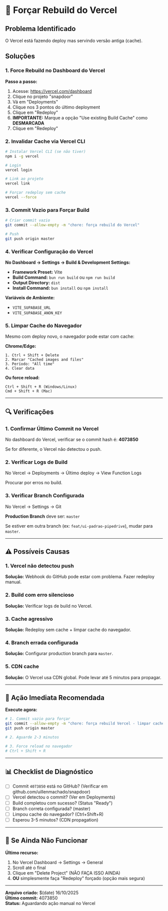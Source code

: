 # 🔄 Forçar Rebuild do Vercel

## Problema Identificado

O Vercel está fazendo deploy mas servindo versão antiga (cache).

## Soluções

### 1. Force Rebuild no Dashboard do Vercel

**Passo a passo:**
1. Acesse: https://vercel.com/dashboard
2. Clique no projeto "snapdoor"
3. Vá em "Deployments"
4. Clique nos 3 pontos do último deployment
5. Clique em "Redeploy"
6. **IMPORTANTE:** Marque a opção "Use existing Build Cache" como **DESMARCADA**
7. Clique em "Redeploy"

### 2. Invalidar Cache via Vercel CLI

```bash
# Instalar Vercel CLI (se não tiver)
npm i -g vercel

# Login
vercel login

# Link ao projeto
vercel link

# Forçar redeploy sem cache
vercel --force
```

### 3. Commit Vazio para Forçar Build

```bash
# Criar commit vazio
git commit --allow-empty -m "chore: força rebuild do Vercel"

# Push
git push origin master
```

### 4. Verificar Configuração do Vercel

**No Dashboard → Settings → Build & Development Settings:**

- **Framework Preset:** Vite
- **Build Command:** `bun run build` ou `npm run build`
- **Output Directory:** `dist`
- **Install Command:** `bun install` ou `npm install`

**Variáveis de Ambiente:**
- `VITE_SUPABASE_URL`
- `VITE_SUPABASE_ANON_KEY`

### 5. Limpar Cache do Navegador

Mesmo com deploy novo, o navegador pode estar com cache:

**Chrome/Edge:**
```
1. Ctrl + Shift + Delete
2. Marcar "Cached images and files"
3. Período: "All time"
4. Clear data
```

**Ou force reload:**
```
Ctrl + Shift + R (Windows/Linux)
Cmd + Shift + R (Mac)
```

---

## 🔍 Verificações

### 1. Confirmar Último Commit no Vercel

No dashboard do Vercel, verificar se o commit hash é: **4073850**

Se for diferente, o Vercel não detectou o push.

### 2. Verificar Logs de Build

No Vercel → Deployments → Último deploy → View Function Logs

Procurar por erros no build.

### 3. Verificar Branch Configurada

No Vercel → Settings → Git

**Production Branch** deve ser: `master`

Se estiver em outra branch (ex: `feat/ui-padrao-pipedrive`), mudar para `master`.

---

## ⚠️ Possíveis Causas

### 1. Vercel não detectou push
**Solução:** Webhook do GitHub pode estar com problema. Fazer redeploy manual.

### 2. Build com erro silencioso
**Solução:** Verificar logs de build no Vercel.

### 3. Cache agressivo
**Solução:** Redeploy sem cache + limpar cache do navegador.

### 4. Branch errada configurada
**Solução:** Configurar production branch para `master`.

### 5. CDN cache
**Solução:** O Vercel usa CDN global. Pode levar até 5 minutos para propagar.

---

## 🚀 Ação Imediata Recomendada

**Execute agora:**

```bash
# 1. Commit vazio para forçar
git commit --allow-empty -m "chore: força rebuild Vercel - limpar cache"
git push origin master

# 2. Aguarde 2-3 minutos

# 3. Force reload no navegador
# Ctrl + Shift + R
```

---

## 📊 Checklist de Diagnóstico

- [ ] Commit `4073850` está no GitHub? (Verificar em github.com/uillenmachado/snapdoor)
- [ ] Vercel detectou o commit? (Ver em Deployments)
- [ ] Build completou com sucesso? (Status "Ready")
- [ ] Branch correta configurada? (master)
- [ ] Limpou cache do navegador? (Ctrl+Shift+R)
- [ ] Esperou 3-5 minutos? (CDN propagation)

---

## 🎯 Se Ainda Não Funcionar

**Último recurso:**

1. No Vercel Dashboard → Settings → General
2. Scroll até o final
3. Clique em "Delete Project" (NÃO FAÇA ISSO AINDA)
4. **OU** simplesmente faça "Redeploy" forçado (opção mais segura)

---

**Arquivo criado:** $(date) 16/10/2025  
**Último commit:** 4073850  
**Status:** Aguardando ação manual no Vercel
